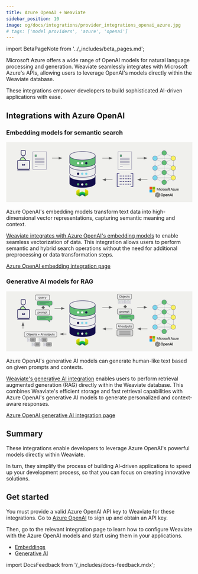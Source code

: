 ```yaml
---
title: Azure OpenAI + Weaviate
sidebar_position: 10
image: og/docs/integrations/provider_integrations_openai_azure.jpg
# tags: ['model providers', 'azure', 'openai']
---
```


import BetaPageNote from '../_includes/beta_pages.md';

<BetaPageNote />

Microsoft Azure offers a wide range of OpenAI models for natural language processing and generation. Weaviate seamlessly integrates with Microsoft Azure's APIs, allowing users to leverage OpenAI's models directly within the Weaviate database.

These integrations empower developers to build sophisticated AI-driven applications with ease.

## Integrations with Azure OpenAI

### Embedding models for semantic search

![Embedding integration illustration](../_includes/integration_openai_azure_embedding.png)

Azure OpenAI's embedding models transform text data into high-dimensional vector representations, capturing semantic meaning and context.

[Weaviate integrates with Azure OpenAI's embedding models](./embeddings.md) to enable seamless vectorization of data. This integration allows users to perform semantic and hybrid search operations without the need for additional preprocessing or data transformation steps.

[Azure OpenAI embedding integration page](./embeddings.md)

### Generative AI models for RAG

![Single prompt RAG integration generates individual outputs per search result](../_includes/integration_openai_azure_rag_single.png)

Azure OpenAI's generative AI models can generate human-like text based on given prompts and contexts.

[Weaviate's generative AI integration](./generative.md) enables users to perform retrieval augmented generation (RAG) directly within the Weaviate database. This combines Weaviate's efficient storage and fast retrieval capabilities with Azure OpenAI's generative AI models to generate personalized and context-aware responses.

[Azure OpenAI generative AI integration page](./generative.md)

## Summary

These integrations enable developers to leverage Azure OpenAI's powerful models directly within Weaviate.

In turn, they simplify the process of building AI-driven applications to speed up your development process, so that you can focus on creating innovative solutions.

## Get started

You must provide a valid Azure OpenAI API key to Weaviate for these integrations. Go to [Azure OpenAI](https://azure.microsoft.com/en-us/products/ai-services/openai-service) to sign up and obtain an API key.

Then, go to the relevant integration page to learn how to configure Weaviate with the Azure OpenAI models and start using them in your applications.

- [Embeddings](./embeddings.md)
- [Generative AI](./generative.md)

import DocsFeedback from '/_includes/docs-feedback.mdx';

<DocsFeedback/>
